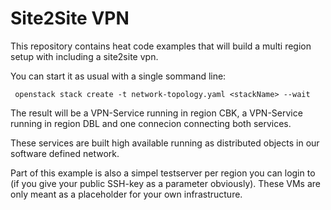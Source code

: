 # Site2Site VPN

This repository contains heat code examples that will build a multi region setup with including a site2site vpn.

You can start it as usual with a single sommand line:

```
 openstack stack create -t network-topology.yaml <stackName> --wait
```

The result will be a VPN-Service running in region CBK, a VPN-Service running in region DBL and one connecion connecting both services.

These services are built high available running as distributed objects in our software defined network.

Part of this example is also a simpel testserver per region you can login to (if you give your public SSH-key as a parameter obviously). 
These VMs are only meant as a placeholder for your own infrastructure.



